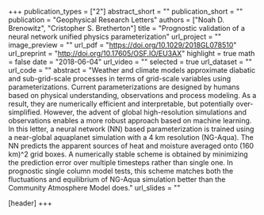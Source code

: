 +++
publication_types = ["2"]
abstract_short = ""
publication_short = ""
publication = "Geophysical Research Letters"
authors = ["Noah D. Brenowitz", "Cristopher S. Bretherton"]
title = "Prognostic validation of a neural network unified physics parameterization"
url_project = ""
image_preview = ""
url_pdf  = "https://doi.org/10.1029/2018GL078510"
url_preprint = "http://doi.org/10.17605/OSF.IO/EU3AX"
highlight = true
math = false
date = "2018-06-04"
url_video = ""
selected = true
url_dataset = ""
url_code = ""
abstract = "Weather and climate models approximate diabatic and sub-grid-scale processes in terms of grid-scale variables using parameterizations. Current parameterizations are designed by humans based on physical understanding, observations and process modeling. As a result, they are numerically efficient and interpretable, but potentially over-simplified. However, the advent of global high-resolution simulations and observations enables a more robust approach based on machine learning. In this letter, a neural network (NN) based parameterization is trained using a near-global aquaplanet simulation with a 4 km resolution (NG-Aqua). The NN predicts the apparent sources of heat and moisture averaged onto (160 km)^2 grid boxes. A numerically stable scheme is obtained by minimizing the prediction error over multiple timesteps rather than single one. In prognostic single column model tests, this scheme matches both the fluctuations and equilibrium of NG-Aqua simulation better than the Community Atmosphere Model does."
url_slides = ""


[header]
+++

